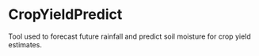 # CropYieldPredict
Tool used to forecast future rainfall and predict soil moisture for crop yield estimates.
